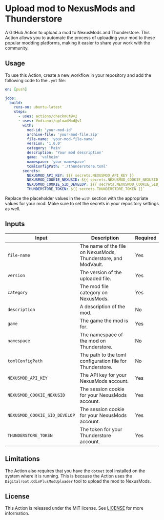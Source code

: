  # __Upload mod to NexusMods and Thunderstore__
 
 A GitHub Action to upload a mod to NexusMods and Thunderstore. This Action allows you to automate the process of uploading your mod to these popular modding platforms, making it easier to share your work with the community.
 
 ## __Usage__
 
 To use this Action, create a new workflow in your repository and add the following code to the `.yml` file:
 
 ```yaml
 on: [push]
 
 jobs:
   build:
     runs-on: ubuntu-latest
     steps:
       - uses: actions/checkout@v2
       - uses: Vodianoi/uploadMod@v1
         with:
           mod-id: 'your-mod-id'
           archive-file: 'your-mod-file.zip'
           file-name: 'your-mod-file-name'
           version: '1.0.0'
           category: 'Main'
           description: 'Your mod description'
           game: 'valheim'
           namespace: 'your-namespace'
           tomlConfigPath: './thunderstore.toml'
         secrets:
           NEXUSMOD_API_KEY: ${{ secrets.NEXUSMOD_API_KEY }}
           NEXUSMOD_COOKIE_NEXUSID: ${{ secrets.NEXUSMOD_COOKIE_NEXUSID }}
           NEXUSMOD_COOKIE_SID_DEVELOP: ${{ secrets.NEXUSMOD_COOKIE_SID_DEVELOP }}
           THUNDERSTORE_TOKEN: ${{ secrets.THUNDERSTORE_TOKEN }}` 
 ```
 Replace the placeholder values in the `with` section with the appropriate values for your mod. Make sure to set the secrets in your repository settings as well.
 
## __Inputs__

| Input                 | Description                                                                              | Required |
| --------------------- | ---------------------------------------------------------------------------------------- | -------- |
| `file-name`           | The name of the file on NexusMods, Thunderstore, and ModVault.                           | Yes      |
| `version`             | The version of the uploaded file.                                                        | Yes      |
| `category`            | The mod file category on NexusMods.                                                      | Yes      |
| `description`         | A description of the mod.                                                                 | No       |
| `game`                | The game the mod is for.                                                                  | Yes      |
| `namespace`           | The namespace of the mod on Thunderstore.                                                 | No       |
| `tomlConfigPath`      | The path to the toml configuration file for Thunderstore.                                 | No       |
| `NEXUSMOD_API_KEY`    | The API key for your NexusMods account.                                                   | Yes      |
| `NEXUSMOD_COOKIE_NEXUSID` | The session cookie for your NexusMods account.                                            | Yes      |
| `NEXUSMOD_COOKIE_SID_DEVELOP` | The session cookie for your NexusMods account.                                           | Yes      |
| `THUNDERSTORE_TOKEN`  | The token for your Thunderstore account.                                                  | Yes      |
 
 ## __Limitations__
 
 The Action also requires that you have the `dotnet` tool installed on the system where it is running. This is because the Action uses the `Digitalroot.OdinPlusModUploader` tool to upload the mod to NexusMods.
 
 ## __License__
 
 This Action is released under the MIT license. See [LICENSE](https://chat.openai.com/LICENSE) for more information.

 
